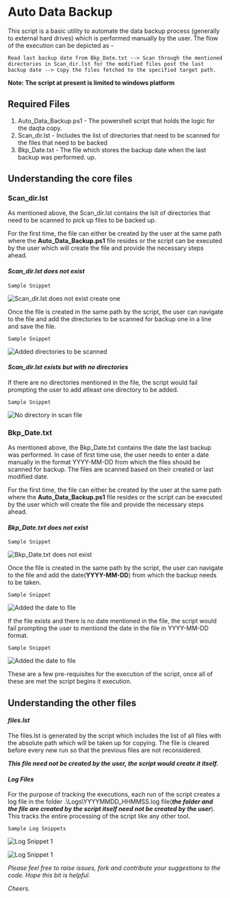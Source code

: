 # Auto Data Backup

This script is a basic utility to automate the data backup process (generally to external hard drives) which is performed manually by the user. The flow of the execution can be depicted as - 

```
Read last backup date from Bkp_Date.txt --> Scan through the mentioned directories in Scan_dir.lst for the modified files post the last backup date --> Copy the files fetched to the specified target path.
```

**Note: The script at present is limited to windows platform**

## Required Files

1. Auto_Data_Backup.ps1 - The powershell script that holds the logic for the daqta copy. 
2. Scan_dir.lst - Includes the list of directories that need to be scanned for the files that need to be backed 
3. Bkp_Date.txt - The file which stores the backup date when the last backup was performed.
up.

## Understanding the core files

### **Scan_dir.lst**
As mentioned above, the Scan_dir.lst contains the lsit of directories that need to be scanned to pick up files to be backed up.

For the first time, the file can either be created by the user at the same path where the **Auto_Data_Backup.ps1** file resides or the script can be executed by the user which will create the file and provide the necessary steps ahead.

#### *Scan_dir.lst does not exist*
```
Sample Snippet
```
![Scan_dir.lst does not exist create one](/Images/create_scan_file.JPG)


Once the file is created in the same path by the script, the user can navigate to the file and add the directories to be scanned for backup one in a line and save the file.

```
Sample Snippet
```
![Added directories to be scanned](/Images/added_scan_dirs.JPG)

#### *Scan_dir.lst exists but with no directories*

If there are no directories mentioned in the file, the script would fail prompting the user to add atleast one directory to be added.

```
Sample Snippet
```
![No directory in scan file](/Images/no_dir_scan_file.JPG)



### **Bkp_Date.txt**

As mentioned above, the Bkp_Date.txt contains the date the last backup was performed. In case of first time use, the user needs to enter a date manually in the format YYYY-MM-DD from which the files should be scanned for backup. The files are scanned based on their created or last modified date.

For the first time, the file can either be created by the user at the same path where the **Auto_Data_Backup.ps1** file resides or the script can be executed by the user which will create the file and provide the necessary steps ahead.

#### *Bkp_Date.txt does not exist*

```
Sample Snippet
```
![Bkp_Date.txt does not exist](/Images/create_bkp_date.JPG)


Once the file is created in the same path by the script, the user can navigate to the file and add the date(**YYYY-MM-DD**) from which the backup needs to be taken.

```
Sample Snippet
```
![Added the date to file](\Images\bkp_dt_added.JPG)


If the file exists and there is no date mentioned in the file, the script would fail prompting the user to mentiond the date in the file in YYYY-MM-DD format.

```
Sample Snippet
```
![Added the date to file](\Images\no_date_bkp_date.JPG)


These are a few pre-requisites for the execution of the script, once all of these are met the script begins it execution.

## Understanding the other files

#### *files.lst*

The files.lst is generated by the script which includes the list of all files with the absolute path which will be taken up for copying. The file is cleared before every new run so that the previous files are not reconsidered.

__*This file need not be created by the user, the script would create it itself.*__

#### *Log Files*

For the purpose of tracking the executions, each run of the script creates a log file in the folder .\Logs\YYYYMMDD_HHMMSS.log file(__*the folder and the file are created by the script itself need not be created by the user*__). This tracks the entire processing of the script like any other tool.

```
Sample Log Snippets
```
![Log Snippet 1](\Images\Log_snip_1.JPG)

![Log Snippet 1](\Images\Log_snip_2.JPG)



*Please feel free to raise issues, fork and contribute your suggestions to the code. Hope this bit is helpful.*

*Cheers.*
